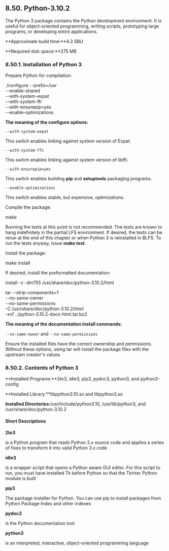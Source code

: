 ## 8.50. Python-3.10.2

The Python 3 package contains the Python development environment. It is useful for object-oriented programming, writing scripts, prototyping large programs, or developing entire applications.

**Approximate build time:**4.3 SBU

**Required disk space:**275 MB

### 8.50.1. Installation of Python 3

Prepare Python for compilation:

./configure --prefix=/usr        \
            --enable-shared      \
            --with-system-expat  \
            --with-system-ffi    \
            --with-ensurepip=yes \
            --enable-optimizations

**The meaning of the configure options:**

_`--with-system-expat`_

This switch enables linking against system version of Expat.

_`--with-system-ffi`_

This switch enables linking against system version of libffi.

_`--with-ensurepip=yes`_

This switch enables building **pip** and **setuptools** packaging programs.

_`--enable-optimizations`_

This switch enables stable, but expensive, optimizations.

Compile the package:

make

Running the tests at this point is not recommended. The tests are known to hang indefinitely in the partial LFS environment. If desired, the tests can be rerun at the end of this chapter or when Python 3 is reinstalled in BLFS. To run the tests anyway, issue **make test**.

Install the package:

make install

If desired, install the preformatted documentation:

install -v -dm755 /usr/share/doc/python-3.10.2/html

tar --strip-components=1  \
    --no-same-owner       \
    --no-same-permissions \
    -C /usr/share/doc/python-3.10.2/html \
    -xvf ../python-3.10.2-docs-html.tar.bz2

**The meaning of the documentation install commands:**

`--no-same-owner` and `--no-same-permissions`

Ensure the installed files have the correct ownership and permissions. Without these options, using tar will install the package files with the upstream creator's values.

### 8.50.2. Contents of Python 3

**Installed Programs:**2to3, idle3, pip3, pydoc3, python3, and python3-config

**Installed Library:**libpython3.10.so and libpython3.so

**Installed Directories:**/usr/include/python3.10, /usr/lib/python3, and /usr/share/doc/python-3.10.2

#### Short Descriptions

**2to3**

is a Python program that reads Python 2.x source code and applies a series of fixes to transform it into valid Python 3.x code

**idle3**

is a wrapper script that opens a Python aware GUI editor. For this script to run, you must have installed Tk before Python so that the Tkinter Python module is built

**pip3**

The package installer for Python. You can use pip to install packages from Python Package Index and other indexes

**pydoc3**

is the Python documentation tool

**python3**

is an interpreted, interactive, object-oriented programming language